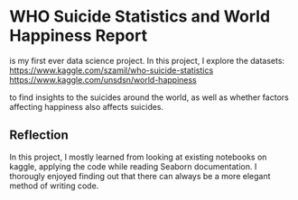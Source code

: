 # WHO Suicide Statistics and World Happiness Report

is my first ever data science project. In this project, I explore the datasets:
https://www.kaggle.com/szamil/who-suicide-statistics
https://www.kaggle.com/unsdsn/world-happiness

to find insights to the suicides around the world, as well as whether factors affecting happiness also affects suicides.

## Reflection

In this project, I mostly learned from looking at existing notebooks on kaggle, applying the code while reading Seaborn documentation. I thorougly enjoyed finding out that there can always be a more elegant method of writing code. 
